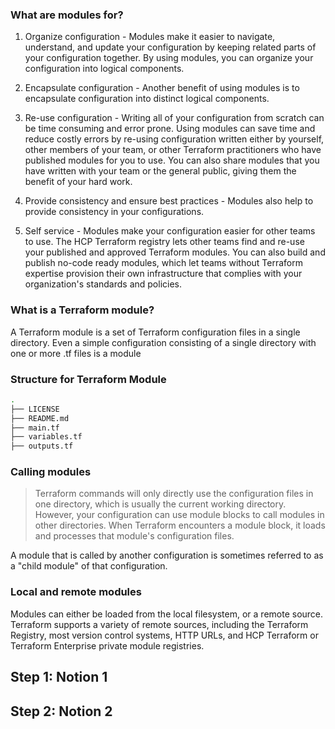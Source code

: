 

### What are modules for?

1. Organize configuration - Modules make it easier to navigate, understand, and update your configuration by keeping related parts of your configuration together. By using modules, you can organize your configuration into logical components.

2. Encapsulate configuration - Another benefit of using modules is to encapsulate configuration into distinct logical components. 

3. Re-use configuration - Writing all of your configuration from scratch can be time consuming and error prone. Using modules can save time and reduce costly errors by re-using configuration written either by yourself, other members of your team, or other Terraform practitioners who have published modules for you to use. You can also share modules that you have written with your team or the general public, giving them the benefit of your hard work.

3. Provide consistency and ensure best practices - Modules also help to provide consistency in your configurations. 

4. Self service - Modules make your configuration easier for other teams to use. The HCP Terraform registry lets other teams find and re-use your published and approved Terraform modules. You can also build and publish no-code ready modules, which let teams without Terraform expertise provision their own infrastructure that complies with your organization's standards and policies.

### What is a Terraform module?

A Terraform module is a set of Terraform configuration files in a single directory. Even a simple configuration consisting of a single directory with one or more .tf files is a module


### Structure for Terraform Module

```bash
.
├── LICENSE
├── README.md
├── main.tf
├── variables.tf
├── outputs.tf

```

### Calling modules

> Terraform commands will only directly use the configuration files in one directory, which is usually the current working directory. However, your configuration can use module blocks to call modules in other directories. When Terraform encounters a module block, it loads and processes that module's configuration files.


A module that is called by another configuration is sometimes referred to as a "child module" of that configuration.


### Local and remote modules

Modules can either be loaded from the local filesystem, or a remote source. Terraform supports a variety of remote sources, including the Terraform Registry, most version control systems, HTTP URLs, and HCP Terraform or Terraform Enterprise private module registries.



### 


## Step 1: Notion 1

## Step 2: Notion 2